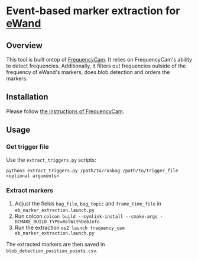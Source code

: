 # Event-based marker extraction for [eWand](https://cogsys-tuebingen.github.io/ewand/) 

## Overview

This tool is built ontop of [FrequencyCam](https://github.com/berndpfrommer/frequency_cam). It relies on FrequencyCam's ability to detect frequencies. Additionally, it filters out frequencies outside of the frequency of eWand's markers, does blob detection and orders the markers.

## Installation

Please follow [the instructions of FrequencyCam](https://github.com/berndpfrommer/frequency_cam?tab=readme-ov-file#how-to-build).

## Usage

### Get trigger file

Use the `extract_triggers.py` scripts:

```
python3 extract_triggers.py /path/to/rosbag /path/to/trigger_file <optional arguments>
```

### Extract markers

1. Adjust the fields `bag_file`, `bag_topic` and `frame_time_file` in `eb_marker_extraction.launch.py`
2. Run colcon `colcon build --symlink-install --cmake-args -DCMAKE_BUILD_TYPE=RelWithDebInfo`
3. Run the extraction `os2 launch frequency_cam eb_marker_extraction.launch.py`

The extracted markers are then saved in `blob_detection_position_points.csv`.
